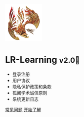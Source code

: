 ![logo](./_media/icon.png )

# LR-Learning   <small>v2.0🎉</small>

- 登录注册
- 用户协议 
- 隐私保护政策和条款 
- 孤阅学术诚信原则
- 系统更新日志

[常见问题](https://support.qq.com/products/121417/faqs-more/)
[开始了解](#平台介绍)